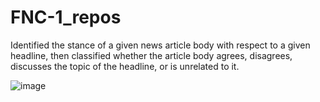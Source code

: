 # FNC-1_repos
Identified the stance of a given news article body with respect to a given headline, then classified whether the article body agrees, disagrees, discusses the topic of the headline, or is unrelated to it.

![image](https://github.com/JackWang0318/FNC-1_repos/assets/99715727/0a07d2b7-8def-431f-8cbb-0b63038d1ffe)

